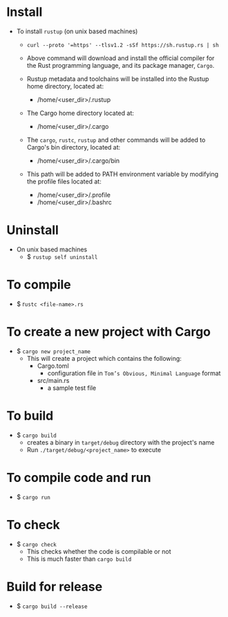 # Install

- To install `rustup` (on unix based machines)
    - `curl --proto '=https' --tlsv1.2 -sSf https://sh.rustup.rs | sh`

    - Above command will download and install the official compiler for the Rust programming language, and its package
      manager, `Cargo`.

    - Rustup metadata and toolchains will be installed into the Rustup home directory, located at:

        - /home/<user_dir>/.rustup

    - The Cargo home directory located at:
        - /home/<user_dir>/.cargo

    - The `cargo`, `rustc`, `rustup` and other commands will be added to Cargo's bin directory, located at:
        - /home/<user_dir>/.cargo/bin

    - This path will be added to PATH environment variable by modifying the profile files located at:
        - /home/<user_dir>/.profile
        - /home/<user_dir>/.bashrc

# Uninstall

- On unix based machines
    - $ `rustup self uninstall`

# To compile

- $ r`ustc <file-name>.rs`

# To create a new project with Cargo

- $ `cargo new project_name`
    - This will create a project which contains the following:
        - Cargo.toml
            - configuration file in `Tom’s Obvious, Minimal Language` format
        - src/main.rs
            - a sample test file

# To build

- $ `cargo build`
    - creates a binary in `target/debug` directory with the project's name
    - Run `./target/debug/<project_name>` to execute

# To compile code and run

- $ `cargo run`

# To check

- $ `cargo check`
    - This checks whether the code is compilable or not
    - This is much faster than `cargo build`

# Build for release

- $ `cargo build --release`